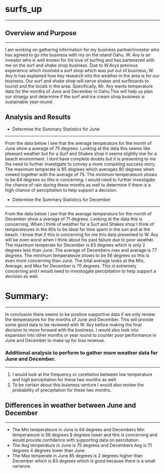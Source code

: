 # surfs_up
____________________


## Overview and Purpose
__________________________

I am working on gathering information for my business partner/investor who has agreed to go into business with my on the island Oahu. W. Avy is an investor who is well known for his love of surfing and has partenered with me on the surf and shake shop business. Due to W.Avys previous experience which involved a surf shop which was put out of business, W. Avy is has explained how key research into the weather in the area is for our business. Our surf and shake shop will serve shakes and surfboards to tourist and the locals in the area. Specifically, Mr. Avy wants temperature data for the months of June and December in Oahu.This will help us plan our straegy and determine if the surf and ice cream shop business is sustainable year-round.


## Analysis and Results

* Determine the Summary Statistics for June
_____________________________________________

From the data below I see that the average temperature for the month of June show a average of 75 degrees. Looking at the data this seems like pleasant weather but for a Surf and Shakes shop it seems slightly low for a beach environment. I dont have complete doubts but it is presenting to me the need to further investigate to convey a more compeling success story. The maximum temperate is 85 degrees which averages 80 degrees when viewed together with the average of 75. The minimum temperateure shows to be 64 degrees so this is concerning. I would need to further investigate the chance of rain during these months as well to determine if there is a high chance of percipitation to help support a decision.


* Determine the Summary Statistics for December
_____________________________________________

From the data below I see that the average temperature for the month of December show a average of 71 degrees. Looking at the data this is concerning. When I think of weather for a Surf and Shakes shop I think of temperateures in the 80s to be ideal for time spent in the sun and at the beach. I know that if this is concerning for me this data presented to W. Avy will be even worst when I think about his past failure due to poor weather. The maximum temperate for December is 83 degrees which is only 2 degrees less than June. The average of Decembers max and average is 77 degrees. The minimum temperateure shows to be 56 degrees so this is even more concerning than June. The total average looks at the Min, Average, and Max for December is 70 degrees. This is extremely concerning and I would need to investogate percipitation to help support a decision as well.



# Summary:
________________________________________

In conclusion there seems to be positive supportive data if we only review the temperatures for the months of June and December. This will provide some good data to be reviewed with W. Avy before making the final decision to move forward with the business. I would also look into expansion into other months or year round to counter poor performance in June and December to make up for loss revenue.


### Additional analysis to perform to gather more weather data for June and December.
_______________________________________________

1. I would look at the frequency or corellation between low temperature and high percipitation for these two months as well.
2. To be certain about this buisness venture I would also review the probability of precipitation for these two months.

## Differences in weather between June and December
____________________________________________________

* The Min temperateure in June is 64 degrees and Decembers Min temperateure is 56 degrees 8 degrees lower and this is concerning and would provide confidence with supporting data on       perciitation.
* The Avg temperature in June is 75 degrees and Decembers Avg is 71 degrees 4 degrees lower than June.
* The Max temperate in June 85 degrees is 2 degrees higher than December which is 83 degrees which is good because there is a small variance. 

